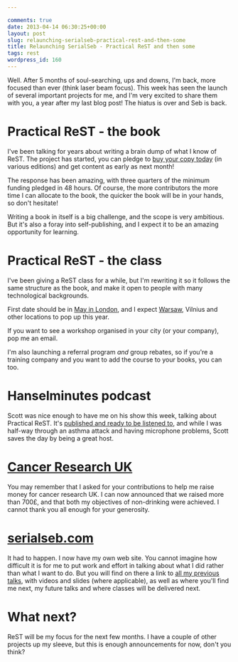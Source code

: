 ```yaml
---

comments: true
date: 2013-04-14 06:30:25+00:00
layout: post
slug: relaunching-serialseb-practical-rest-and-then-some
title: Relaunching SerialSeb - Practical ReST and then some
tags: rest
wordpress_id: 160
---
```


Well. After 5 months of soul-searching, ups and downs, I'm back, more focused than ever (think laser beam focus). This week has seen the launch of several important projects for me, and I'm very excited to share them with you, a year after my last blog post! The hiatus is over and Seb is back.


# Practical ReST - the book


I've been talking for years about writing a brain dump of what I know of ReST. The project has started, you can pledge to [buy your copy today](https://kickstarter.com/projects/serialseb/practical-rest-building-hypermedia-systems) (in various editions) and get content as early as next month!

The response has been amazing, with three quarters of the minimum funding pledged in 48 hours. Of course, the more contributors the more time I can allocate to the book, the quicker the book will be in your hands, so don't hesitate!

Writing a book in itself is a big challenge, and the scope is very ambitious. But it's also a foray into self-publishing, and I expect it to be an amazing opportunity for learning.


# Practical ReST - the class


I've been giving a ReST class for a while, but I'm rewriting it so it follows the same structure as the book, and make it open to people with many technological backgrounds.

First date should be in [May in London](http://serialseb.com/rest/2013/04/09/London-class-May-2013.html), and I expect [Warsaw](http://serialseb.com/rest/2013/04/12/Warsaw-class-planned.html), Vilnius and other locations to pop up this year.

If you want to see a workshop organised in your city (or your company), pop me an email.

I'm also launching a referral program *and* group rebates, so if you're a training company and you want to add the course to your books, you can too.


# Hanselminutes podcast


Scott was nice enough to have me on his show this week, talking about Practical ReST. It's [published and ready to be listened to](http://www.hanselminutes.com/366/practical-rest-with-sebastien-lambla), and while I was half-way through an asthma attack and having microphone problems, Scott saves the day by being a great host.


# [Cancer Research UK](http://www.cancerresearchuk.org/)


You may remember that I asked for your contributions to help me raise money for cancer research UK. I can now announced that we raised more than 700£, and that both my objectives of non-drinking were achieved. I cannot thank you all enough for your generosity.


# [serialseb.com](http://serialseb.com)


It had to happen. I now have my own web site. You cannot imagine how difficult it is for me to put work and effort in talking about what I did rather than what I want to do. But you will find on there a link to [all my previous talks](http://serialseb.com/speaker/), with videos and slides (where applicable), as well as where you'll find me next, my future talks and where classes will be delivered next.


# What next?


ReST will be my focus for the next few months. I have a couple of other projects up my sleeve, but this is enough announcements for now, don't you think?
